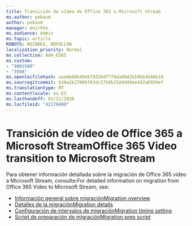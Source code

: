 ```yaml
---
title: Transición de vídeo de Office 365 a Microsoft Stream
ms.author: pebaum
author: pebaum
manager: mnirkhe
ms.audience: Admin
ms.topic: article
ROBOTS: NOINDEX, NOFOLLOW
localization_priority: Normal
ms.collection: Adm_O365
ms.custom:
- "9001508"
- "3568"
ms.openlocfilehash: aaade66b49eb79326df778da08d2b59bb1b46b18
ms.sourcegitcommit: b38a2b27006f63dc57b8b15d4d49ee442a6959ef
ms.translationtype: MT
ms.contentlocale: es-ES
ms.lasthandoff: 02/21/2020
ms.locfileid: "42179400"
---
```

# <a name="office-365-video-transition-to-microsoft-stream"></a><span data-ttu-id="e8e69-102">Transición de vídeo de Office 365 a Microsoft Stream</span><span class="sxs-lookup"><span data-stu-id="e8e69-102">Office 365 Video transition to Microsoft Stream</span></span>

<span data-ttu-id="e8e69-103">Para obtener información detallada sobre la migración de Office 365 vídeo a Microsoft Stream, consulte:</span><span class="sxs-lookup"><span data-stu-id="e8e69-103">For detailed information on migration from Office 365 Video to Microsoft Stream, see:</span></span>

- [<span data-ttu-id="e8e69-104">Información general sobre migración</span><span class="sxs-lookup"><span data-stu-id="e8e69-104">Migration overview</span></span>](https://docs.microsoft.com/en-us/stream/migrate-from-office-365)
- [<span data-ttu-id="e8e69-105">Detalles de la migración</span><span class="sxs-lookup"><span data-stu-id="e8e69-105">Migration details</span></span>](https://docs.microsoft.com/en-us/stream/migration-experience)
- [<span data-ttu-id="e8e69-106">Configuración de intervalos de migración</span><span class="sxs-lookup"><span data-stu-id="e8e69-106">Migration timing setting</span></span>](https://docs.microsoft.com/en-us/stream/migration-o365video-timing-setting)
- [<span data-ttu-id="e8e69-107">Script de preparación de migración</span><span class="sxs-lookup"><span data-stu-id="e8e69-107">Migration prep script</span></span>](https://docs.microsoft.com/en-us/stream/migration-o365video-prep)
